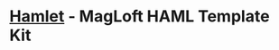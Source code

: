 [Hamlet](http://bitbucket.org/magloft/hamlet/) - MagLoft HAML Template Kit
==========================================================================
